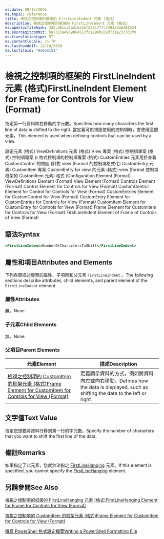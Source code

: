 ```yaml
---
ms.date: 09/13/2016
ms.topic: reference
title: 檢視之控制項的框架的 FirstLineIndent 元素 (格式)
description: 檢視之控制項的框架的 FirstLineIndent 元素 (格式)
ms.openlocfilehash: 425cd9ccafb2cbe36f238177fc73923da048f924
ms.sourcegitcommit: ba7315a496986451cfc1296b659d73ea2373d3f0
ms.translationtype: MT
ms.contentlocale: zh-TW
ms.lasthandoff: 12/10/2020
ms.locfileid: "92660151"
---
```

# <a name="firstlineindent-element-for-frame-for-controls-for-view-format"></a><span data-ttu-id="ac39c-103">檢視之控制項的框架的 FirstLineIndent 元素 (格式)</span><span class="sxs-lookup"><span data-stu-id="ac39c-103">FirstLineIndent Element for Frame for Controls for View (Format)</span></span>

<span data-ttu-id="ac39c-104">指定第一行資料向右移動的字元數。</span><span class="sxs-lookup"><span data-stu-id="ac39c-104">Specifies how many characters the first line of data is shifted to the right.</span></span> <span data-ttu-id="ac39c-105">當定義可供視圖使用的控制項時，會使用這個元素。</span><span class="sxs-lookup"><span data-stu-id="ac39c-105">This element is used when defining controls that can be used by a view.</span></span>

<span data-ttu-id="ac39c-106">設定元素 (格式) ViewDefinitions 元素 (格式) View 專案 (格式) 控制項專案 (格式) 控制項專案 () 格式控制項的控制項專案 (格式) CustomEntries 元素用於查看 CustomControl 的視圖 (針對 view (Format 的控制項格式化) CustomEntry 元素) CustomItem 專案 CustomEntry for view 的元素 (格式) view (format 控制項框架的 CustomItem 元素) 格式 (</span><span class="sxs-lookup"><span data-stu-id="ac39c-106">Configuration Element (Format) ViewDefinitions Element (Format) View Element (Format) Controls Element (Format) Control Element for Controls for View (Format) CustomControl Element for Control for Controls for View (Format) CustomEntries Element for CustomControl for View (Format) CustomEntry Element for CustomEntries for Controls for View (Format) CustomItem Element for CustomEntry for Controls for View (Format) Frame Element for CustomItem for Controls for View (Format) FirstLineIndent Element of Frame of Controls of View (Format)</span></span>

## <a name="syntax"></a><span data-ttu-id="ac39c-107">語法</span><span class="sxs-lookup"><span data-stu-id="ac39c-107">Syntax</span></span>

```xml
<FirstLineIndent>NumberOfCharactersToShift</FirstLineIndent>
```

## <a name="attributes-and-elements"></a><span data-ttu-id="ac39c-108">屬性和項目</span><span class="sxs-lookup"><span data-stu-id="ac39c-108">Attributes and Elements</span></span>

<span data-ttu-id="ac39c-109">下列各節描述專案的屬性、子項目和父元素 `FirstLineIndent` 。</span><span class="sxs-lookup"><span data-stu-id="ac39c-109">The following sections describe attributes, child elements, and parent element of the `FirstLineIndent` element.</span></span>

### <a name="attributes"></a><span data-ttu-id="ac39c-110">屬性</span><span class="sxs-lookup"><span data-stu-id="ac39c-110">Attributes</span></span>

<span data-ttu-id="ac39c-111">無。</span><span class="sxs-lookup"><span data-stu-id="ac39c-111">None.</span></span>

### <a name="child-elements"></a><span data-ttu-id="ac39c-112">子元素</span><span class="sxs-lookup"><span data-stu-id="ac39c-112">Child Elements</span></span>

<span data-ttu-id="ac39c-113">無。</span><span class="sxs-lookup"><span data-stu-id="ac39c-113">None.</span></span>

### <a name="parent-elements"></a><span data-ttu-id="ac39c-114">父項目</span><span class="sxs-lookup"><span data-stu-id="ac39c-114">Parent Elements</span></span>

|<span data-ttu-id="ac39c-115">元素</span><span class="sxs-lookup"><span data-stu-id="ac39c-115">Element</span></span>|<span data-ttu-id="ac39c-116">描述</span><span class="sxs-lookup"><span data-stu-id="ac39c-116">Description</span></span>|
|-------------|-----------------|
|[<span data-ttu-id="ac39c-117">檢視之控制項的 CustomItem 的框架元素 (格式)</span><span class="sxs-lookup"><span data-stu-id="ac39c-117">Frame Element for CustomItem for Controls for View (Format)</span></span>](./frame-element-for-customitem-for-controls-for-view-format.md)|<span data-ttu-id="ac39c-118">定義顯示資料的方式，例如將資料向左或向右移動。</span><span class="sxs-lookup"><span data-stu-id="ac39c-118">Defines how the data is displayed, such as shifting the data to the left or right.</span></span>|

## <a name="text-value"></a><span data-ttu-id="ac39c-119">文字值</span><span class="sxs-lookup"><span data-stu-id="ac39c-119">Text Value</span></span>

<span data-ttu-id="ac39c-120">指定您想要將資料行移到第一行的字元數。</span><span class="sxs-lookup"><span data-stu-id="ac39c-120">Specify the number of characters that you want to shift the first line of the data.</span></span>

## <a name="remarks"></a><span data-ttu-id="ac39c-121">備註</span><span class="sxs-lookup"><span data-stu-id="ac39c-121">Remarks</span></span>

<span data-ttu-id="ac39c-122">如果指定了此元素，您就無法指定 [FirstLineHanging](./firstlinehanging-element-for-frame-for-controls-for-view-format.md) 元素。</span><span class="sxs-lookup"><span data-stu-id="ac39c-122">If this element is specified, you cannot specify the [FirstLineHanging](./firstlinehanging-element-for-frame-for-controls-for-view-format.md) element.</span></span>

## <a name="see-also"></a><span data-ttu-id="ac39c-123">另請參閱</span><span class="sxs-lookup"><span data-stu-id="ac39c-123">See Also</span></span>

[<span data-ttu-id="ac39c-124">檢視之控制項的框架的 FirstLineHanging 元素 (格式)</span><span class="sxs-lookup"><span data-stu-id="ac39c-124">FirstLineHanging Element for Frame for Controls for View (Format)</span></span>](./firstlinehanging-element-for-frame-for-controls-for-view-format.md)

[<span data-ttu-id="ac39c-125">檢視之控制項的 CustomItem 的框架元素 (格式)</span><span class="sxs-lookup"><span data-stu-id="ac39c-125">Frame Element for CustomItem for Controls for View (Format)</span></span>](./frame-element-for-customitem-for-controls-for-view-format.md)

[<span data-ttu-id="ac39c-126">撰寫 PowerShell 格式設定檔案</span><span class="sxs-lookup"><span data-stu-id="ac39c-126">Writing a PowerShell Formatting File</span></span>](./writing-a-powershell-formatting-file.md)
